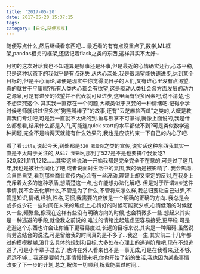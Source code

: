 ```yaml
---
title: '2017-05-20'
date: 2017-05-20 15:37:15
tags:
category: [日记,随便写写]
---
```

随便写点什么,然后继续看东西吧...
最近看的有有点没重点了,数学,ML框架,pandas相关的框架,还惦记着flask之类的东西,这样其实不太好~
<!--more-->
月初的这次对话我也不知道算是好事还是坏事,但是最近的心情确实还行,心态平稳,只是这种状态下的我似乎是有点迷失
从内心深处,我是很渴望能快速进步,达到某个目标的,但是平心而论,即便是现实中你觉得混日子的人们,又有谁心里没有点渴望,真的就甘于平庸呢?所有人类内心都会有欲望,这是驱动人类社会各方面发展的动力之源泉,可是有进步的欲望并不代表就可以进步,这里面有很多因素吧,说不清楚,也不想深究这个.
其实我一直存在一个问题,大概类似于贪婪的一种情绪吧.记得小学时候老师就讲过很多次"狗熊掰棒子"的故事,还有"丢芝麻捡西瓜"之类的,大概是教育我们专注吧,可是我一直就不太做的到.鱼与熊掌不可兼得,就像上面说的,我是什么都想看,结果什么都是入门,可能连quick start的水平都做不到?可是类似数学这种问题,完全不是啃两天就能有什么效果的,我也是应该约束一下自己的内心了吧.

看了看`title`,说起今天,到处都是`520 我爱你`之类的宣传,说实话这种东西我其实一直是不太屑于关注的,从`517 我要吃`,那到了527是不是也要搞个我爱吃?520,521,1111,1212......其实这些说法一开始我都是完全完全不在意的,可是过了这几年,我也是被社会同化了吧,或者说面对生活中的氛围,我的确是被影响了.
我会焦虑,会自怜自艾,看到那些商业宣传内心会有一丝波动,理智上却又坚定的反对,在我身上充斥着太多的这种矛盾,想清楚这一点,也许能想办法化解吧.
但是对于所谓`进步`这件事情,我不会去化解什么,不管是为了什么,不管将来怎么样,我总归要让自己进步,不管是知识,情绪,经验,性格,习惯,我需要的应该是一个明确的正确的方向.
我总是会或多或少花一些时间在未来的焦虑上,心情好的时候可能就少点,心情低落的时候就久一些,频繁些,像现在这样有些没有明确方向的时候,也会稍微多一些.想起来其实是一种逃避的手段,就像我之前说的,难过的情绪比起焦虑更容易接受,更平稳.可是逃避这个东西也许会让你当下更容易度过,长远的目标来说,其实是一种阻碍,虽然说有劳逸结合的说法,可是留给我的时间真的是不多了...我这一生,其实前二十几年都过的模模糊糊,没什么具体的规划和目标,大多处在心理上的逃避阶段吧,现在不想逃避了,可是小半辈子过去了,也许在外人看来也不是一事无成,可是在我看来,还不够,远远不够...
我还是要努力,事情慢慢来吧,你也开始了新的生活,我也因为某些事情改变了下一步的计划,总之,祝你一切顺利,祝我能赢过时间...